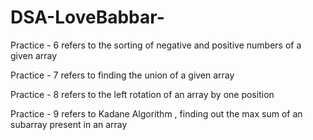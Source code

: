 # DSA-LoveBabbar-
Practice - 6 refers to the sorting of negative and positive numbers of a given array


Practice - 7 refers to finding the union of a given array


Practice - 8 refers to the left rotation of an array by one position

Practice - 9 refers to Kadane Algorithm , finding out the max sum of an subarray present in an array

